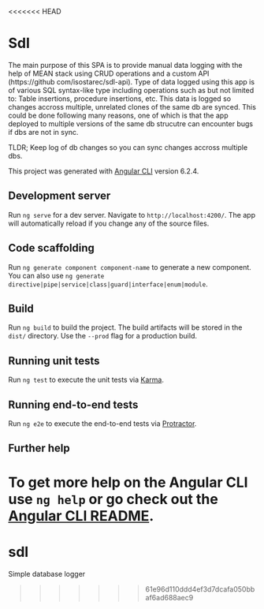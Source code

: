 <<<<<<< HEAD
# Sdl

The main purpose of this SPA is to provide manual data logging with the help of MEAN stack using CRUD operations
and a custom API (https://github com/isostarec/sdl-api). Type of data logged using this app is of various SQL syntax-like type
including operations such as but not limited to: Table insertions, procedure insertions, etc. This data is logged so changes accross multiple, unrelated clones of the same db are synced. This could be done following many reasons, one of which is that the app deployed to multiple versions of the same db strucutre can encounter bugs if dbs are not in sync.

TLDR; Keep log of db changes so you can sync changes accross multiple dbs.

This project was generated with [Angular CLI](https://github.com/angular/angular-cli) version 6.2.4.

## Development server

Run `ng serve` for a dev server. Navigate to `http://localhost:4200/`. The app will automatically reload if you change any of the source files.

## Code scaffolding

Run `ng generate component component-name` to generate a new component. You can also use `ng generate directive|pipe|service|class|guard|interface|enum|module`.

## Build

Run `ng build` to build the project. The build artifacts will be stored in the `dist/` directory. Use the `--prod` flag for a production build.

## Running unit tests

Run `ng test` to execute the unit tests via [Karma](https://karma-runner.github.io).

## Running end-to-end tests

Run `ng e2e` to execute the end-to-end tests via [Protractor](http://www.protractortest.org/).

## Further help

To get more help on the Angular CLI use `ng help` or go check out the [Angular CLI README](https://github.com/angular/angular-cli/blob/master/README.md).
=======
# sdl
Simple database logger
>>>>>>> 61e96d110ddd4ef3d7dcafa050bbaf6ad688aec9

